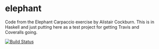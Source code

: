 elephant
========

Code from the Elephant Carpaccio exercise by Alistair Cockburn.  This is in Haskell and just putting here as a test project for getting Travis and Coveralls going.

[![Build Status](https://travis-ci.org/rglew/elephant.svg?branch=master)](https://travis-ci.org/rglew/elephant)
